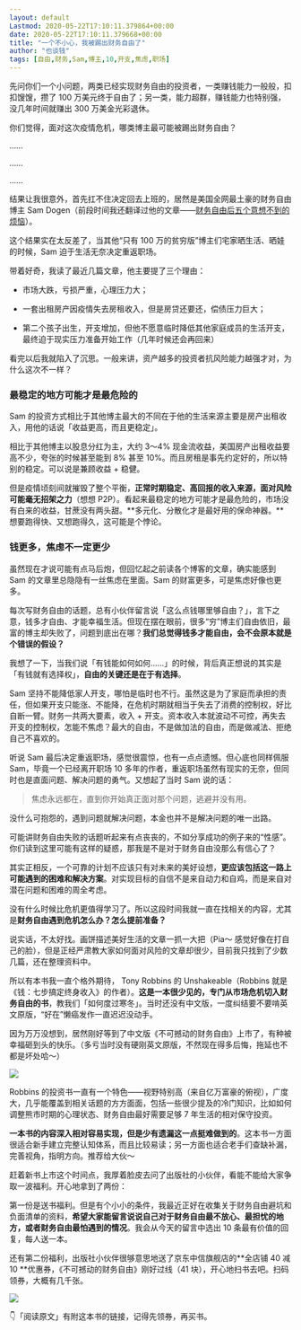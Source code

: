 ```yaml
---
layout: default
Lastmod: 2020-05-22T17:10:11.379864+00:00
date: 2020-05-22T17:10:11.379668+00:00
title: "一个不小心，我被踢出财务自由了"
author: "也谈钱"
tags: [自由,财务,Sam,博主,10,开支,焦虑,职场]
---
```


先问你们一个小问题，两类已经实现财务自由的投资者，一类赚钱能力一般般，扣扣馊馊，攒了 100 万美元终于自由了；另一类，能力超群，赚钱能力也特别强，没几年时间就赚出 300 万美金光彩退休。

你们觉得，面对这次疫情危机，哪类博主最可能被踢出财务自由？

……

……

……

结果让我很意外，首先扛不住决定回去上班的，居然是美国全网最土豪的财务自由博主 Sam Dogen（前段时间我还翻译过他的文章——[财务自由后五个意想不到的烦恼](https://mp.weixin.qq.com/s?__biz=MzUzNjE3NzQ3Nw==&mid=2247486237&idx=1&sn=36e795b454a821eb65f507a6fb604a9c&scene=21#wechat_redirect)）。

这个结果实在太反差了，当其他“只有 100 万的贫穷版”博主们宅家晒生活、晒娃的时候，Sam 迫于生活无奈决定重返职场。

带着好奇，我读了最近几篇文章，他主要提了三个理由：

*   市场大跌，亏损严重，心理压力大；
    
*   一套出租房产因疫情失去房租收入，但是房贷还要还，偿债压力巨大；
    
*   第二个孩子出生，开支增加，但他不愿意临时降低其他家庭成员的生活开支，最终迫于现实压力准备开始工作（几年时候还会再回来）
    

看完以后我就陷入了沉思。一般来讲，资产越多的投资者抗风险能力越强才对，为什么这次不一样？

### 最稳定的地方可能才是最危险的

Sam 的投资方式相比于其他博主最大的不同在于他的生活来源主要是房产出租收入，用他的话说「收益更高，而且更稳定」。

相比于其他博主以股息分红为主，大约 3～4% 现金流收益，美国房产出租收益要高不少，夸张的时候甚至能到 8% 甚至 10%。而且房租是事先约定好的，所以特别的稳定。可以说是兼顾收益 + 稳健。

但是疫情顷刻间就摧毁了整个平衡，**正常时期稳定、高回报的收入来源，面对风险可能毫无招架之力**（想想 P2P）。看起来最稳定的地方可能才是最危险的，市场没有白来的收益，甘蔗没有两头甜。**多元化、分散化才是最好用的保命神器。**想要跑得快、又想跑得久，这可能是个悖论。

### 钱更多，焦虑不一定更少

虽然现在才说可能有点马后炮，但回忆起之前读各个博客的文章，确实能感到 Sam 的文章里总隐隐有一丝焦虑在里面。Sam 的财富更多，可是焦虑好像也更多。

每次写财务自由的话题，总有小伙伴留言说「这么点钱哪里够自由？」，言下之意，钱多才自由、才能幸福生活。但现在摆在眼前，很多“穷”博主们自由依旧，最富的博主却失败了，问题到底出在哪？**我们总觉得钱多才能自由，会不会原本就是个错误的假设？**

我想了一下，当我们说「有钱能如何如何……」的时候，背后真正想说的其实是「有钱就有选择权」，**自由的关键还是在于有选择**。

Sam 坚持不能降低家人开支，哪怕是临时也不行。虽然这是为了家庭而承担的责任，但如果开支只能涨、不能降，在危机时期就相当于失去了消费的控制权，好比自断一臂。财务一共两大要素，收入 + 开支。资本收入本就波动不可控，再失去开支的控制权，怎能不焦虑？最大的自由，不是做加法的自由，而是做减法、拒绝自己不喜欢的。

听说 Sam 最后决定重返职场，感觉很震惊，也有一点点遗憾。但心底也同样佩服 Sam，毕竟一个已经离开职场 10 多年的作者，重返职场虽然有现实的无奈，但同时也是直面问题、解决问题的勇气。又想起了当时 Sam 说的话：

> 焦虑永远都在，直到你开始真正面对那个问题，逃避并没有用。

没什么可抱怨的，遇到问题就解决问题，本金也并不是解决问题的唯一出路。

可能讲财务自由失败的话题听起来有点丧丧的，不如分享成功的例子来的“性感”。你们读到这里可能有这样的疑惑，那我是不是对于财务自由没那么有信心了？

其实正相反，一个可靠的计划不应该只有对未来的美好设想，**更应该包括这一路上可能遇到的困难和解决方案**。对实现目标的自信不是来自动力和自鸡，而是来自对潜在问题和困难的周全考虑。

没有什么时候比危机更值得学习了。所以这段时间我就一直在找相关的内容，尤其是**财务自由遇到危机怎么办？怎么提前准备？**

说实话，不太好找。画饼描述美好生活的文章一抓一大把（Pia～ 感觉好像在打自己的脸），但是正经严肃教大家如何面对风险的文章却很少，目前我只找到了少数几篇，还在整理资料中。

所以有本书我一直个格外期待， Tony Robbins 的 Unshakeable（Robbins 就是《钱：七步搞定终身收入》的作者）。**这是一本很少见的，专门从市场危机切入财务自由的书**，教我们「如何度过寒冬」。当时还没有中文版，一度纠结要不要啃英文原版，“好在”懒癌发作一直迟迟没动手。

因为万万没想到，居然刚好等到了中文版《不可撼动的财务自由》上市了，有种被幸福砸到头的快乐。（多亏当时没有硬刚英文原版，不然现在得多后悔，拖延也不都是坏处哈～）

![](https://images.weserv.nl/?url=https%3A//mmbiz.qpic.cn/mmbiz_png/xd1hVMKQsAEX8kaYzVFLhRkXR3lF6CSg3exkdLHFzgSFA2LB7nNKUSCc0HMgoDtmHv3Y18flcD6e1nmzOOEPfQ/640%3Fwx_fmt%3Dpng)

Robbins 的投资书一直有一个特色——视野特别高（来自亿万富豪的俯视），广度大，几乎能覆盖到相关话题的方方面面，包括一些很少提及的冷门知识，比如如何调整熊市时期的心理状态、财务自由最好需要足够 7 年生活的相对保守投资。

**一本书的内容深入相对容易实现，但是少有遗漏这一点挺难做到的**。这本书一方面很适合新手建立完整认知体系，而且比较易读；另一方面也适合老手们查缺补漏，完善视角，指明方向。推荐给大伙～

赶着新书上市这个时间点，我厚着脸皮去问了出版社的小伙伴，看能不能给大家争取一波福利。开心地拿到了两份：

第一份是送书福利。但是有个小小的条件，我最近正好在收集关于财务自由避坑和负面清单的资料，**希望大家能留言说说自己对于财务自由最不放心、最担忧的地方，或者财务自由最怕遇到的情况**。我会从今天的留言中选出 10 条最有价值的回复，每人送一本。

还有第二份福利，出版社小伙伴很够意思地送了京东中信旗舰店的**全店铺 40 减 10 **优惠券，《不可撼动的财务自由》刚好过线（41 块），开心地扫书去吧。扫码领券，大概有几千张。

![](https://images.weserv.nl/?url=https%3A//mmbiz.qpic.cn/mmbiz_png/xd1hVMKQsAEX8kaYzVFLhRkXR3lF6CSgV6Uibp33aiaN3Vy3Ihq7WTeiaeth9Bib0nQa8Piav91ZAJnP62BzP1rxHzQ/640%3Fwx_fmt%3Dpng)

👇「阅读原文」有附这本书的链接，记得先领券，再买书。

